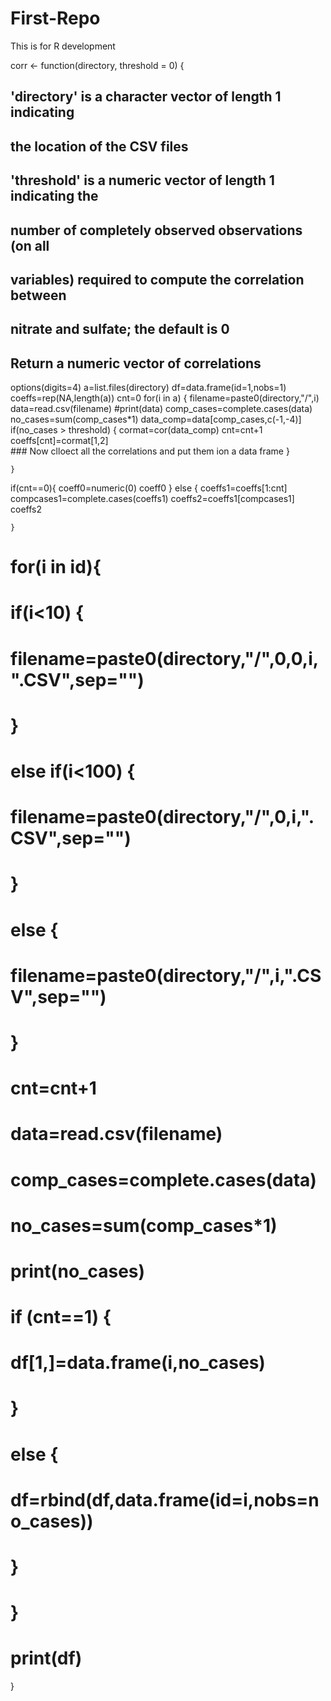 First-Repo
==========

This is for R development 

corr <- function(directory, threshold = 0) {
  ## 'directory' is a character vector of length 1 indicating
  ## the location of the CSV files
  
  ## 'threshold' is a numeric vector of length 1 indicating the
  ## number of completely observed observations (on all
  ## variables) required to compute the correlation between
  ## nitrate and sulfate; the default is 0
  
  ## Return a numeric vector of correlations
  options(digits=4)
  a=list.files(directory)
  df=data.frame(id=1,nobs=1)
  coeffs=rep(NA,length(a))
  cnt=0
  for(i in a) {
    filename=paste0(directory,"/",i)
    data=read.csv(filename)
    #print(data)
    comp_cases=complete.cases(data)
    no_cases=sum(comp_cases*1)
    data_comp=data[comp_cases,c(-1,-4)]
    if(no_cases > threshold) {
      cormat=cor(data_comp)
      cnt=cnt+1
      coeffs[cnt]=cormat[1,2]  
      ### Now clloect all the correlations  and put them ion a data frame 
    }
    
    }
  if(cnt==0){
    coeff0=numeric(0)
    coeff0
  }
    else {
      coeffs1=coeffs[1:cnt]
      compcases1=complete.cases(coeffs1)
      coeffs2=coeffs1[compcases1]
      coeffs2
      
    }
#   for(i in id){
#     
#     if(i<10) {
#       filename=paste0(directory,"/",0,0,i,".CSV",sep="") 
#     }
#     else if(i<100) {
#       filename=paste0(directory,"/",0,i,".CSV",sep="")
#     }
#     else {
#       filename=paste0(directory,"/",i,".CSV",sep="")
#     }
#     cnt=cnt+1 
#     data=read.csv(filename)
#     comp_cases=complete.cases(data)
#     no_cases=sum(comp_cases*1)
#     print(no_cases)
#     if (cnt==1)    {
#       df[1,]=data.frame(i,no_cases)
#     } 
#     else {
#       df=rbind(df,data.frame(id=i,nobs=no_cases))
#     }
#   } 
#   print(df)
  
}
